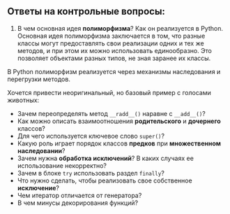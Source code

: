 ## Ответы на контрольные вопросы:
1.  В чем основная идея __полиморфизма__? Как он реализуется в Python. Основная идея полиморфизма заключается в том,
что разные классы могут предоставлять свои реализации одних и тех же методов, и при этом их можно использовать единообразно.
Это позволяет объектами разных типов, не зная заранее их классы.

В Python полиморфизм реализуется через механизмы наследования и перегрузки методов. 

Хочется привести неоригинальный, но базовый пример с голосами животных:


- Зачем переопределять метод `__radd__()` наравне с 
`__add__()`?
- Как можно описать взаимоотношения 
__родительского__ и __дочернего__ классов?
- Для чего используется ключевое 
слово `super()`?
- Какую роль играет порядок классов __предков__
при __множественном наследовании__?
- Зачем нужна __обработка исключений__? В каких 
случаях ее использование некорректно?
- Зачем в блоке `try` использовать раздел
`finally`?
- Что нужно сделать, чтобы реализовать 
свое собственное __исключение__?
- Чем итератор отличается от генератора?
- В чем минусы декорирования функций?
